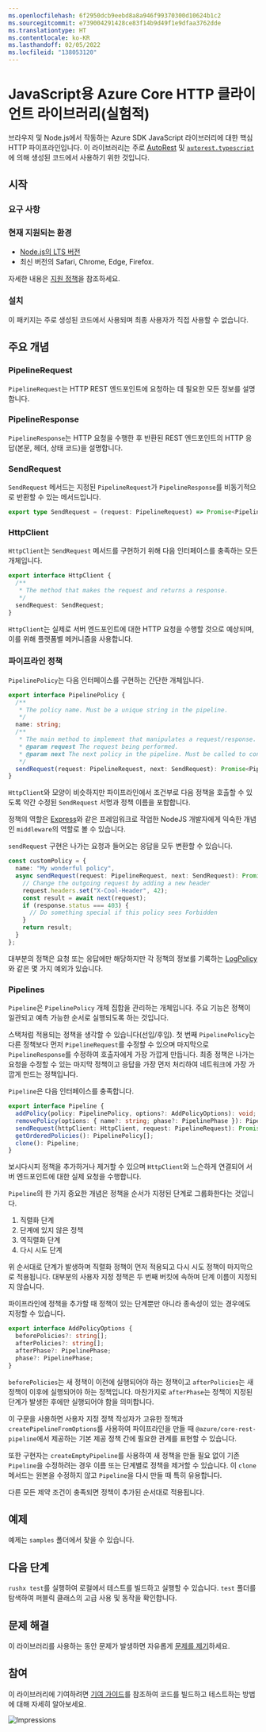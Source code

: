 ```yaml
---
ms.openlocfilehash: 6f2950dcb9eebd8a8a946f99370300d10624b1c2
ms.sourcegitcommit: e739004291428ce83f14b9d49f1e9dfaa3762dde
ms.translationtype: HT
ms.contentlocale: ko-KR
ms.lasthandoff: 02/05/2022
ms.locfileid: "138053120"
---
```

# <a name="azure-core-http-client-library-for-javascript-experimental"></a>JavaScript용 Azure Core HTTP 클라이언트 라이브러리(실험적)

브라우저 및 Node.js에서 작동하는 Azure SDK JavaScript 라이브러리에 대한 핵심 HTTP 파이프라인입니다. 이 라이브러리는 주로 [AutoRest](https://github.com/Azure/Autorest) 및 [`autorest.typescript`](https://github.com/Azure/autorest.typescript)에 의해 생성된 코드에서 사용하기 위한 것입니다.

## <a name="getting-started"></a>시작

### <a name="requirements"></a>요구 사항

### <a name="currently-supported-environments"></a>현재 지원되는 환경

- [Node.js의 LTS 버전](https://nodejs.org/about/releases/)
- 최신 버전의 Safari, Chrome, Edge, Firefox.

자세한 내용은 [지원 정책](https://github.com/Azure/azure-sdk-for-js/blob/main/SUPPORT.md)을 참조하세요.

### <a name="installation"></a>설치

이 패키지는 주로 생성된 코드에서 사용되며 최종 사용자가 직접 사용할 수 없습니다.

## <a name="key-concepts"></a>주요 개념

### <a name="pipelinerequest"></a>PipelineRequest

`PipelineRequest`는 HTTP REST 엔드포인트에 요청하는 데 필요한 모든 정보를 설명합니다.

### <a name="pipelineresponse"></a>PipelineResponse

`PipelineResponse`는 HTTP 요청을 수행한 후 반환된 REST 엔드포인트의 HTTP 응답(본문, 헤더, 상태 코드)을 설명합니다.

### <a name="sendrequest"></a>SendRequest

`SendRequest` 메서드는 지정된 `PipelineRequest`가 `PipelineResponse`를 비동기적으로 반환할 수 있는 메서드입니다.

```ts
export type SendRequest = (request: PipelineRequest) => Promise<PipelineResponse>;
```

### <a name="httpclient"></a>HttpClient

`HttpClient`는 `SendRequest` 메서드를 구현하기 위해 다음 인터페이스를 충족하는 모든 개체입니다.

```ts
export interface HttpClient {
  /**
   * The method that makes the request and returns a response.
   */
  sendRequest: SendRequest;
}
```

`HttpClient`는 실제로 서버 엔드포인트에 대한 HTTP 요청을 수행할 것으로 예상되며, 이를 위해 플랫폼별 메커니즘을 사용합니다.

### <a name="pipeline-policies"></a>파이프라인 정책

`PipelinePolicy`는 다음 인터페이스를 구현하는 간단한 개체입니다.

```ts
export interface PipelinePolicy {
  /**
   * The policy name. Must be a unique string in the pipeline.
   */
  name: string;
  /**
   * The main method to implement that manipulates a request/response.
   * @param request The request being performed.
   * @param next The next policy in the pipeline. Must be called to continue the pipeline.
   */
  sendRequest(request: PipelineRequest, next: SendRequest): Promise<PipelineResponse>;
}
```

`HttpClient`와 모양이 비슷하지만 파이프라인에서 조건부로 다음 정책을 호출할 수 있도록 약간 수정된 `SendRequest` 서명과 정책 이름을 포함합니다.

정책의 역할은 [Express](https://expressjs.com/)와 같은 프레임워크로 작업한 NodeJS 개발자에게 익숙한 개념인 `middleware`의 역할로 볼 수 있습니다.

`sendRequest` 구현은 나가는 요청과 들어오는 응답을 모두 변환할 수 있습니다.

```ts
const customPolicy = {
  name: "My wonderful policy",
  async sendRequest(request: PipelineRequest, next: SendRequest): Promise<PipelineResponse> {
    // Change the outgoing request by adding a new header
    request.headers.set("X-Cool-Header", 42);
    const result = await next(request);
    if (response.status === 403) {
      // Do something special if this policy sees Forbidden
    }
    return result;
  }
};
```

대부분의 정책은 요청 또는 응답에만 해당하지만 각 정책의 정보를 기록하는 [LogPolicy](https://github.com/Azure/azure-sdk-for-js/blob/main/sdk/core/core-rest-pipeline/src/policies/logPolicy.ts)와 같은 몇 가지 예외가 있습니다.

### <a name="pipelines"></a>Pipelines

`Pipeline`은 `PipelinePolicy` 개체 집합을 관리하는 개체입니다. 주요 기능은 정책이 일관되고 예측 가능한 순서로 실행되도록 하는 것입니다.

스택처럼 적용되는 정책을 생각할 수 있습니다(선입/후입). 첫 번째 `PipelinePolicy`는 다른 정책보다 먼저 `PipelineRequest`를 수정할 수 있으며 마지막으로 `PipelineResponse`를 수정하여 호출자에게 가장 가깝게 만듭니다. 최종 정책은 나가는 요청을 수정할 수 있는 마지막 정책이고 응답을 가장 먼저 처리하여 네트워크에 가장 가깝게 만드는 정책입니다.

`Pipeline`은 다음 인터페이스를 충족합니다.

```ts
export interface Pipeline {
  addPolicy(policy: PipelinePolicy, options?: AddPolicyOptions): void;
  removePolicy(options: { name?: string; phase?: PipelinePhase }): PipelinePolicy[];
  sendRequest(httpClient: HttpClient, request: PipelineRequest): Promise<PipelineResponse>;
  getOrderedPolicies(): PipelinePolicy[];
  clone(): Pipeline;
}
```

보시다시피 정책을 추가하거나 제거할 수 있으며 `HttpClient`와 느슨하게 연결되어 서버 엔드포인트에 대한 실제 요청을 수행합니다.

`Pipeline`의 한 가지 중요한 개념은 정책을 순서가 지정된 단계로 그룹화한다는 것입니다.

1. 직렬화 단계
2. 단계에 있지 않은 정책
3. 역직렬화 단계
4. 다시 시도 단계

위 순서대로 단계가 발생하며 직렬화 정책이 먼저 적용되고 다시 시도 정책이 마지막으로 적용됩니다. 대부분의 사용자 지정 정책은 두 번째 버킷에 속하며 단계 이름이 지정되지 않습니다.

파이프라인에 정책을 추가할 때 정책이 있는 단계뿐만 아니라 종속성이 있는 경우에도 지정할 수 있습니다.

```ts
export interface AddPolicyOptions {
  beforePolicies?: string[];
  afterPolicies?: string[];
  afterPhase?: PipelinePhase;
  phase?: PipelinePhase;
}
```

`beforePolicies`는 새 정책이 이전에 실행되어야 하는 정책이고 `afterPolicies`는 새 정책이 이후에 실행되어야 하는 정책입니다. 마찬가지로 `afterPhase`는 정책이 지정된 단계가 발생한 후에만 실행되어야 함을 의미합니다.

이 구문을 사용하면 사용자 지정 정책 작성자가 고유한 정책과 `createPipelineFromOptions`를 사용하여 파이프라인을 만들 때 `@azure/core-rest-pipeline`에서 제공하는 기본 제공 정책 간에 필요한 관계를 표현할 수 있습니다.

또한 구현자는 `createEmptyPipeline`를 사용하여 새 정책을 만들 필요 없이 기존 `Pipeline`을 수정하려는 경우 이름 또는 단계별로 정책을 제거할 수 있습니다. 이 `clone` 메서드는 원본을 수정하지 않고 `Pipeline`을 다시 만들 때 특히 유용합니다.

다른 모든 제약 조건이 충족되면 정책이 추가된 순서대로 적용됩니다.

## <a name="examples"></a>예제

예제는 `samples` 폴더에서 찾을 수 있습니다.

## <a name="next-steps"></a>다음 단계

`rushx test`를 실행하여 로컬에서 테스트를 빌드하고 실행할 수 있습니다. `test` 폴더를 탐색하여 퍼블릭 클래스의 고급 사용 및 동작을 확인합니다.

## <a name="troubleshooting"></a>문제 해결

이 라이브러리를 사용하는 동안 문제가 발생하면 자유롭게 [문제를 제기](https://github.com/Azure/azure-sdk-for-js/issues/new)하세요.

## <a name="contributing"></a>참여

이 라이브러리에 기여하려면 [기여 가이드](https://github.com/Azure/azure-sdk-for-js/blob/main/CONTRIBUTING.md)를 참조하여 코드를 빌드하고 테스트하는 방법에 대해 자세히 알아보세요.

![Impressions](https://azure-sdk-impressions.azurewebsites.net/api/impressions/azure-sdk-for-js%2Fsdk%2Fcore%2Fcore-rest-pipeline%2FREADME.png)
